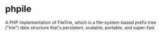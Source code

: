 phpile
======

A PHP implementation of FileTrie, which is a file-system-based prefix tree ("trie") data structure that's persistent, scalable, portable, and super-fast